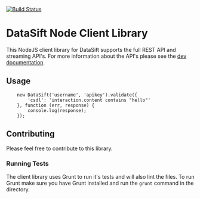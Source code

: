 [![Build Status](https://travis-ci.org/datasift/datasift-node.svg?branch=master)](https://travis-ci.org/datasift/datasift-node)

# DataSift Node Client Library

This NodeJS client library for DataSift supports the full REST API and streaming API's. For more information about the API's please see the [dev documentation](http://dev.datasift.com).

## Usage

		new DataSift('username', 'apikey').validate({
			'csdl': 'interaction.content contains "hello"'
		}, function (err, response) {
			console.log(response);
		});

## Contributing

Please feel free to contribute to this library.

### Running Tests

The client library uses Grunt to run it's tests and will also lint the files. To run Grunt make sure you have Grunt installed and run the `grunt` command in the directory.